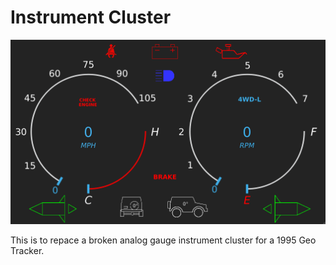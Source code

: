 # Instrument Cluster

![View](https://github.com/walked22/Stacy/blob/master/Cluster/screen.png)

This is to repace a broken analog gauge instrument cluster for a 1995 Geo Tracker.
